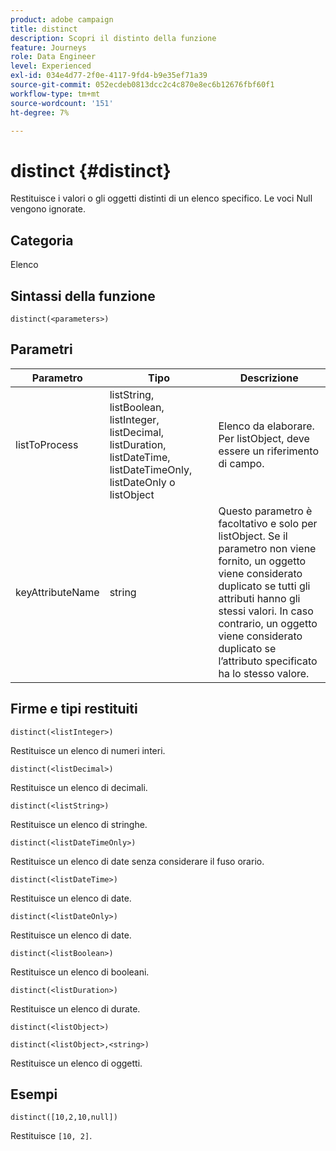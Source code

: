 ```yaml
---
product: adobe campaign
title: distinct
description: Scopri il distinto della funzione
feature: Journeys
role: Data Engineer
level: Experienced
exl-id: 034e4d77-2f0e-4117-9fd4-b9e35ef71a39
source-git-commit: 052ecdeb0813dcc2c4c870e8ec6b12676fbf60f1
workflow-type: tm+mt
source-wordcount: '151'
ht-degree: 7%

---
```


# distinct {#distinct}

Restituisce i valori o gli oggetti distinti di un elenco specifico. Le voci Null vengono ignorate.

## Categoria

Elenco

## Sintassi della funzione

`distinct(<parameters>)`

## Parametri

| Parametro | Tipo | Descrizione |
|-----------|------------------|------------------|
| listToProcess | listString, listBoolean, listInteger, listDecimal, listDuration, listDateTime, listDateTimeOnly, listDateOnly o listObject | Elenco da elaborare. Per listObject, deve essere un riferimento di campo. |
| keyAttributeName | string | Questo parametro è facoltativo e solo per listObject. Se il parametro non viene fornito, un oggetto viene considerato duplicato se tutti gli attributi hanno gli stessi valori. In caso contrario, un oggetto viene considerato duplicato se l’attributo specificato ha lo stesso valore. |

## Firme e tipi restituiti

`distinct(<listInteger>)`

Restituisce un elenco di numeri interi.

`distinct(<listDecimal>)`

Restituisce un elenco di decimali.

`distinct(<listString>)`

Restituisce un elenco di stringhe.

`distinct(<listDateTimeOnly>)`

Restituisce un elenco di date senza considerare il fuso orario.

`distinct(<listDateTime>)`

Restituisce un elenco di date.

`distinct(<listDateOnly>)`

Restituisce un elenco di date.

`distinct(<listBoolean>)`

Restituisce un elenco di booleani.

`distinct(<listDuration>)`

Restituisce un elenco di durate.

`distinct(<listObject>)`

`distinct(<listObject>,<string>)`

Restituisce un elenco di oggetti.


## Esempi

`distinct([10,2,10,null])`

Restituisce `[10, 2]`.
